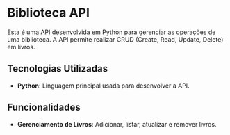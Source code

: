 # Biblioteca API

Esta é uma API desenvolvida em Python para gerenciar as operações de uma biblioteca. A API permite realizar CRUD (Create, Read, Update, Delete) em livros.

## Tecnologias Utilizadas

- **Python**: Linguagem principal usada para desenvolver a API.

## Funcionalidades
- **Gerenciamento de Livros**: Adicionar, listar, atualizar e remover livros.
